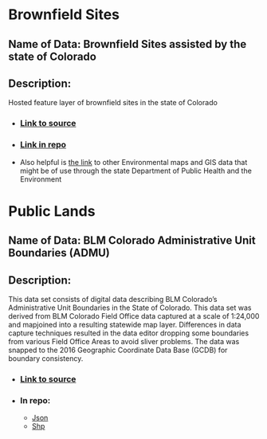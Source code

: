 # Brownfield Sites 

## Name of Data: Brownfield Sites assisted by the state of Colorado 

## Description: 
Hosted feature layer of brownfield sites in the state of Colorado

* ### [Link to source](https://services3.arcgis.com/66aUo8zsujfVXRIT/ArcGIS/rest/services/CDPHE_Brownfield/FeatureServer/0?f=pjson)

* ### [Link in repo](https://github.com/elisechessman/up206a-elise/blob/main/Data/Brownfields_CO_json) 


* Also helpful is [the link](https://cdphe.colorado.gov/hm-gis-data) to other Environmental maps and GIS data that might be of use through the state Department of Public Health and the Environment


# Public Lands

## Name of Data: BLM Colorado Administrative Unit Boundaries (ADMU)

## Description: 
This data set consists of digital data describing BLM Colorado’s Administrative Unit Boundaries in the State of Colorado. This data set was derived from BLM Colorado Field Office data captured at a scale of 1:24,000 and mapjoined into a resulting statewide map layer. Differences in data capture techniques resulted in the data editor dropping some boundaries from various Field Office Areas to avoid sliver problems. The data was snapped to the 2016 Geographic Coordinate Data Base (GCDB) for boundary consistency.

* ### [Link to source](https://www.blm.gov/site-page/services-geospatial-gis-data-colorado)

* ### In repo: 
  * [Json](https://github.com/elisechessman/up206a-elise/blob/main/Data/BLM_CO_Administrative_Units.json)
  * [Shp](https://github.com/elisechessman/up206a-elise/blob/main/Data/BLM_CO_ADMU_FO_SHP.zip)

